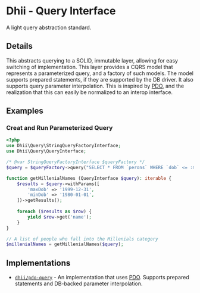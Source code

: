 # Dhii - Query Interface
A light query abstraction standard.

## Details
This abstracts querying to a SOLID, immutable layer, allowing for easy switching of implementation.
This layer provides a CQRS model that represents a parameterized query, and a factory of such models.
The model supports prepared statements, if they are supported by the DB driver. It also
supports query parameter interpolation. This is inspired by [PDO][], and the realization
that this can easily be normalized to an interop interface.

## Examples

### Creat and Run Parameterized Query
```php
<?php
use Dhii\Query\StringQueryFactoryInterface;
use Dhii\Query\QueryInterface;

/* @var StringQueryFactoryInterface $queryFactory */
$query = $queryFactory->query("SELECT * FROM `perons` WHERE `dob` <= :maxDob AND `dob` >= :minDob ");

function getMillenialNames (QueryInterface $query): iterable {
    $results = $query->withParams([
        'maxDob' => '1999-12-31',
        'minDob' => '1980-01-01',
    ])->getResults();
    
    foreach ($results as $row) {
        yield $row->get('name');
    }
}

// A list of people who fall into the Millenials category
$millenialNames = getMillenialNames($query);
```

## Implementations

- [`dhii/pdo-query`][] - An implementation that uses [PDO][]. Supports prepared statements
and DB-backed parameter interpolation.


[`dhii/pdo-query`]: https://github.com/Dhii/pdo-query
[PDO]: https://www.php.net/manual/en/book.pdo.php
